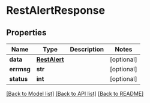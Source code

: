 # RestAlertResponse

## Properties
Name | Type | Description | Notes
------------ | ------------- | ------------- | -------------
**data** | [**RestAlert**](RestAlert.md) |  | [optional] 
**errmsg** | **str** |  | [optional] 
**status** | **int** |  | [optional] 

[[Back to Model list]](../README.md#documentation-for-models) [[Back to API list]](../README.md#documentation-for-api-endpoints) [[Back to README]](../README.md)


